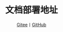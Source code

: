 <center><h1>文档部署地址</h1></center>
<center>
    <a href="https://graph-cn.gitee.io/ngbatis-docs">Gitee</a>丨<a href="https://graph-cn.github.io/ngbatis-docs">GitHub</a>
</center>